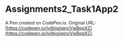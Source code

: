 # Assignments2_Task1App2

A Pen created on CodePen.io. Original URL: [https://codepen.io/jvilbig/pen/VwBqgXZ](https://codepen.io/jvilbig/pen/VwBqgXZ).

